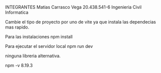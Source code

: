 INTEGRANTES
Matias Carrasco Vega 
20.438.541-6
Ingenieria Civil Informatica

Cambie el tipo de proyecto por uno de vite ya que instala las dependecias mas rapido.

Para las instalaciones
npm install 

Para ejecutar el servidor local 
npm run dev

ninguna libreria alternativa.

npm -v 
8.19.3